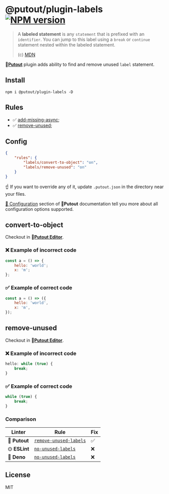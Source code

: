 # @putout/plugin-labels [![NPM version][NPMIMGURL]][NPMURL]

[NPMIMGURL]: https://img.shields.io/npm/v/@putout/plugin-labels.svg?style=flat&longCache=true
[NPMURL]: https://npmjs.org/package/@putout/plugin-labels "npm"

> A **labeled statement** is any `statement` that is prefixed with an `identifier`. You can jump to this label using a `break` or `continue` statement nested within the labeled statement.
>
> (c) [MDN](https://developer.mozilla.org/en-US/docs/Web/JavaScript/Reference/Statements/label)

🐊[**Putout**](https://github.com/coderaiser/putout) plugin adds ability to find and remove unused `label` statement.
## Install

```
npm i @putout/plugin-labels -D
```

## Rules

- ✅ [add-missing-async](#add-missing-async);
- ✅ [remove-unused](#remove-unused);

## Config

```json
{
    "rules": {
        "labels/convert-to-object": "on",
        "labels/remove-unused": "on"
    }
}
```

☝️ If you want to override any of it, update `.putout.json` in the directory near your files.

[🦉 Configuration](https://github.com/coderaiser/putout#-configuration) section of 🐊**Putout** documentation tell you more about all configuration options supported.


## convert-to-object

Checkout in 🐊[**Putout Editor**](https://putout.cloudcmd.io/#/gist/86e2915cc2cffb6c26dd3bc2f2379a71/605562cf1fdf77a7918792955601e6767a805050).

### ❌ Example of incorrect code

```js
const a = () => {
    hello: 'world';
    x: 'm';
};
```

### ✅ Example of correct code

```js
const a = () => ({
    hello: 'world',
    x: 'm',
});
```

## remove-unused

Checkout in 🐊[**Putout Editor**](https://putout.cloudcmd.io/#/gist/021bf8fa6f01bcc265cebbaa19d5dffc/1833eaee02119cf1d38974157a8d010ecaed7b33).

### ❌ Example of incorrect code

```js
hello: while (true) {
    break;
}
```

### ✅ Example of correct code

```js
while (true) {
    break;
}
```

### Comparison

| Linter        | Rule                                                                                                                   | Fix |
|---------------|------------------------------------------------------------------------------------------------------------------------|-----|
| 🐊 **Putout** | [`remove-unused-labels`](https://github.com/coderaiser/putout/tree/master/packages/plugin-remove-unused-labels#readme) | ✅   |
| ⏣ **ESLint**  | [`no-unused-labels`](https://eslint.org/docs/rules/no-unused-labels)                                                   | ❌   |
| 🦕 **Deno**   | [`no-unused-labels`](https://lint.deno.land/rules/no-unused-labels)                                                    | ❌   |


## License

MIT
